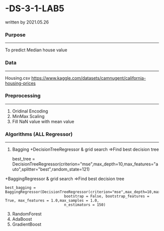 # -DS-3-1-LAB5
written by 2021.05.26


### Purpose
---
To predict Median house value


### Data
---
Housing.csv
<https://www.kaggle.com/datasets/camnugent/california-housing-prices>


### Preprocessing
---
1. Oridinal Encoding
2. MinMax Scaling
3. Fill NaN value with mean value

### Algorithms (ALL Regressor)
---
1. Bagging
+DecisionTreeRegressor & grid search =>Find best decision tree

    best_tree = DecisionTreeRegressor(criterion="mse",max_depth=10,max_features="auto",splitter="best",random_state=121)

+BaggingRegressor & grid search =>Find best decision tree

    best_bagging = BaggingRegressor(DecisionTreeRegressor(criterion="mse",max_depth=10,max_features="auto",splitter="best",random_state=121),
                               bootstrap = False, bootstrap_features = True, max_features = 1.0,max_samples = 1.0,
                               n_estimators = 150)

3. RandomForest
4. AdaBoost
5. GradientBoost

